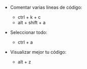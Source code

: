 - Comentar varias líneas de código:
	- ctrl + k + c 
	- alt + shift + a

- Seleccionar todo:
	- ctrl + a

- Visualizar mejor tu código:
	- alt + z
